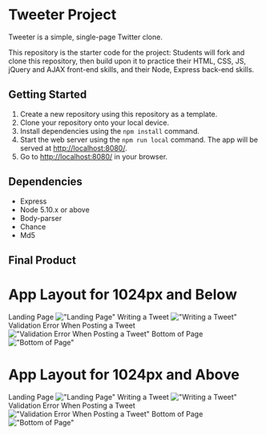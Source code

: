 # Tweeter Project

Tweeter is a simple, single-page Twitter clone.

This repository is the starter code for the project: Students will fork and clone this repository, then build upon it to practice their HTML, CSS, JS, jQuery and AJAX front-end skills, and their Node, Express back-end skills.

## Getting Started

1. Create a new repository using this repository as a template.
2. Clone your repository onto your local device.
3. Install dependencies using the `npm install` command.
3. Start the web server using the `npm run local` command. The app will be served at <http://localhost:8080/>.
4. Go to <http://localhost:8080/> in your browser.

## Dependencies

- Express
- Node 5.10.x or above
- Body-parser
- Chance
- Md5

## Final Product
# App Layout for 1024px and Below
Landing Page
!["Landing Page"](./snippets/Tweeter-Landing-Page.png)
Writing a Tweet
!["Writing a Tweet"](./snippets/Tweeter-Write-Tweet.png)
Validation Error When Posting a Tweet
!["Validation Error When Posting a Tweet"](./snippets/Tweeter-Validation.png)
Bottom of Page
!["Bottom of Page"](./snippets/Tweeter-Bottom-Page.png)

# App Layout for 1024px and Above
Landing Page
!["Landing Page"](./snippets/Tweeter(%3E1024px)-Landing-Page.png)
Writing a Tweet
!["Writing a Tweet"](./snippets/Tweeter(%3E1024px)-Write-Tweet.png)
Validation Error When Posting a Tweet
!["Validation Error When Posting a Tweet"](./snippets/Tweeter(%3E1024px)-Validation.png)
Bottom of Page
!["Bottom of Page"](./snippets/Tweeter(%3E1024px)-Bottom-Page.png)
